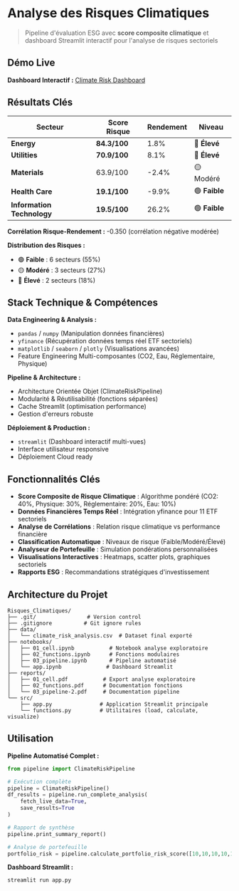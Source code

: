 # Analyse des Risques Climatiques

> Pipeline d'évaluation ESG avec **score composite climatique** et dashboard Streamlit interactif pour l'analyse de risques sectoriels

## Démo Live

**Dashboard Interactif :** [Climate Risk Dashboard](https://climate-risk-analysis.streamlit.app/)

## Résultats Clés

| Secteur | Score Risque | Rendement | Niveau |
|---------|-------------|-----------|---------|
| **Energy** | **84.3/100** | 1.8% | 🔴 **Élevé** |
| **Utilities** | **70.9/100** | 8.1% | 🔴 **Élevé** |
| **Materials** | 63.9/100 | -2.4% | 🟡 Modéré |
| **Health Care** | **19.1/100** | -9.9% | 🟢 **Faible** |
| **Information Technology** | **19.5/100** | 26.2% | 🟢 **Faible** |

**Corrélation Risque-Rendement :** -0.350 (corrélation négative modérée)

**Distribution des Risques :**
- 🟢 **Faible** : 6 secteurs (55%)
- 🟡 **Modéré** : 3 secteurs (27%)
- 🔴 **Élevé** : 2 secteurs (18%)

## Stack Technique & Compétences

**Data Engineering & Analysis :**
- `pandas` / `numpy` (Manipulation données financières)
- `yfinance` (Récupération données temps réel ETF sectoriels)
- `matplotlib` / `seaborn` / `plotly` (Visualisations avancées)
- Feature Engineering Multi-composantes (CO2, Eau, Réglementaire, Physique)

**Pipeline & Architecture :**
- Architecture Orientée Objet (ClimateRiskPipeline)
- Modularité & Réutilisabilité (fonctions séparées)
- Cache Streamlit (optimisation performance)
- Gestion d'erreurs robuste

**Déploiement & Production :**
- `streamlit` (Dashboard interactif multi-vues)
- Interface utilisateur responsive
- Déploiement Cloud ready

## Fonctionnalités Clés

- **Score Composite de Risque Climatique** : Algorithme pondéré (CO2: 40%, Physique: 30%, Réglementaire: 20%, Eau: 10%)
- **Données Financières Temps Réel** : Intégration yfinance pour 11 ETF sectoriels
- **Analyse de Corrélations** : Relation risque climatique vs performance financière
- **Classification Automatique** : Niveaux de risque (Faible/Modéré/Élevé)
- **Analyseur de Portefeuille** : Simulation pondérations personnalisées
- **Visualisations Interactives** : Heatmaps, scatter plots, graphiques sectoriels
- **Rapports ESG** : Recommandations stratégiques d'investissement

## Architecture du Projet

```
Risques_Climatiques/
├── .git/                # Version control
├── .gitignore          # Git ignore rules
├── data/
│   └── climate_risk_analysis.csv  # Dataset final exporté
├── notebooks/
│   ├── 01_cell.ipynb           # Notebook analyse exploratoire
│   ├── 02_functions.ipynb      # Fonctions modulaires
│   ├── 03_pipeline.ipynb       # Pipeline automatisé
│   └── app.ipynb              # Dashboard Streamlit
├── reports/
│   ├── 01_cell.pdf           # Export analyse exploratoire
│   ├── 02_functions.pdf      # Documentation fonctions
│   └── 03_pipeline-2.pdf     # Documentation pipeline
└── src/
    ├── app.py               # Application Streamlit principale
    └── functions.py         # Utilitaires (load, calculate, visualize)
```

## Utilisation

**Pipeline Automatisé Complet :**
```python
from pipeline import ClimateRiskPipeline

# Exécution complète
pipeline = ClimateRiskPipeline()
df_results = pipeline.run_complete_analysis(
    fetch_live_data=True,
    save_results=True
)

# Rapport de synthèse
pipeline.print_summary_report()

# Analyse de portefeuille
portfolio_risk = pipeline.calculate_portfolio_risk_score([10,10,10,10,10,10,10,10,10,10,10])
```

**Dashboard Streamlit :**
```bash
streamlit run app.py
```
